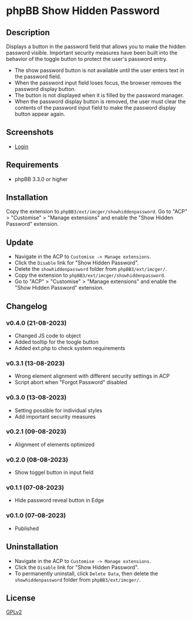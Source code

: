 # phpBB Show Hidden Password

## Description
Displays a button in the password field that allows you to make the hidden password visible.
Important security measures have been built into the behavior of the toggle button to protect the user's password entry.
- The show password button is not available until the user enters text in the password field.
- When the password input field loses focus, the browser removes the password display button.
- The button is not displayed when it is filled by the password manager.
- When the password display button is removed, the user must clear the contents of the password input field to make the password display button appear again.

## Screenshots
- [Login](https://raw.githubusercontent.com/IMC-GER/images/main/screenshots/showhiddenpassword/en/login-forum.png)

## Requirements
- phpBB 3.3.0 or higher

## Installation
Copy the extension to `phpBB3/ext/imcger/showhiddenpassword`.
Go to "ACP" > "Customise" > "Manage extensions" and enable the "Show Hidden Password" extension.

## Update
- Navigate in the ACP to `Customise -> Manage extensions`.
- Click the `Disable` link for "Show Hidden Password".
- Delete the `showhiddenpassword` folder from `phpBB3/ext/imcger/`.
- Copy the extension to `phpBB3/ext/imcger/showhiddenpassword`.
- Go to "ACP" > "Customise" > "Manage extensions" and enable the "Show Hidden Password" extension.

## Changelog

### v0.4.0 (21-08-2023)
- Changed JS code to object
- Added tooltip for the toogle button
- Added ext.php to check system requirements

### v0.3.1 (13-08-2023)
- Wrong element alignment with different security settings in ACP
- Script abort when "Forgot Password" disabled

### v0.3.0 (13-08-2023)
- Setting possible for individual styles
- Add important security measures

### v0.2.1 (09-08-2023)
- Alignment of elements optimized

### v0.2.0 (08-08-2023)
- Show toggel button in input field

### v0.1.1 (07-08-2023)
- Hide password reveal button in Edge

### v0.1.0 (07-08-2023)
- Published

## Uninstallation
- Navigate in the ACP to `Customise -> Manage extensions`.
- Click the `Disable` link for "Show Hidden Password".
- To permanently uninstall, click `Delete Data`, then delete the `showhiddenpassword` folder from `phpBB3/ext/imcger/`.

## License
[GPLv2](https://www.gnu.org/licenses/old-licenses/gpl-2.0.en.html)
